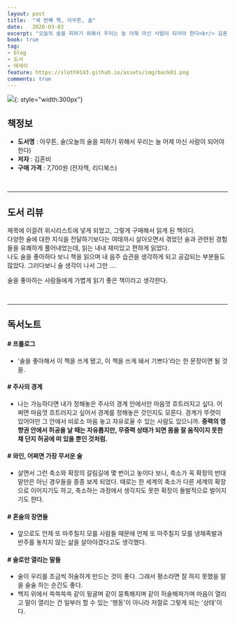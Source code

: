 ```yaml
---
layout: post
title:  "세 번째 책, 아무튼, 술"
date:   2020-03-03
excerpt: "오늘의 술을 피하기 위해서 우리는 늘 어제 마신 사람이 되어야 한다<br/> 김혼비 저"
book: true
tag:
- blog
- 도서
- 에세이
feature: https://sloth9143.github.io/assets/img/back01.png
comments: true
---
```


![](https://sloth9143.github.io/assets/img/book/book-03.jpg){: style="width:300px"}

## 책정보
   - **도서명** : 아무튼, 술(오늘의 술을 피하기 위해서 우리는 늘 어제 마신 사람이 되어야 한다)
   - **저자** : 김혼비
   - **구매 가격** : 7,700원 (전자책, 리디북스)

&nbsp;&nbsp;

---

## 도서 리뷰
제목에 이끌려 위시리스트에 넣게 되었고, 그렇게 구매해서 읽게 된 책이다.<br/>
다양한 술에 대한 지식을 전달하기보다는 여태까시 살아오면서 겪었던 술과 관련된 경험들을 유쾌하게 풀어내었는데, 읽는 내내 재미있고 편하게 읽었다.<br/>
나도 술을 좋아하다 보니 책을 읽으며 내 음주 습관을 생각하게 되고 공감되는 부분들도 많았다. 그러다보니 술 생각이 나서 그만 ....

술을 좋아하는 사람들에게 가볍게 읽기 좋은 책이라고 생각한다.

&nbsp;&nbsp;

---

## 독서노트

#### # 프롤로그
 - '술을 좋아해서 이 책을 쓰게 됐고, 이 책을 쓰게 돼서 기쁘다'라는 한 문장이면 될 것을.

#### # 주사의 경계
 - 나는 가능하다면 내가 정해놓은 주사의 경계 안에서만 마음껏 흐트러지고 싶다. 어쩌면 마음껏 흐트러지고 싶어서 경계를 정해놓은 것인지도 모른다. 경계가 뚜렷이 있어야만 그 안에서 비로소 마음 놓고 자유로울 수 있는 사람도 있으니까. **중력의 영향권 안에서 허공을 날 때는 자유롭지만, 무중력 상태가 되면 몸을 잘 움직이지 못한 채 단지 허공에 떠 있을 뿐인 것처럼.**

#### # 와인, 어쩌면 가장 무서운 술
 - 살면서 그런 축소와 확장의 갈림길에 몇 번이고 놓이다 보니, 축소가 꼭 확장의 반대말만은 아닌 경우들을 종종 보게 되었다. 때로는 한 세계의 축소가 다른 세계의 확장으로 이어지기도 하고, 축소하는 과정에서 생각지도 못한 확장이 돌발적으로 벌어지기도 한다.

#### # 혼술의 장면들
 - 앞으로도 언제 또 마주칠지 모를 사람들 때문에 언제 또 마주칠지 모를 냉채족발과 반주를 놓치지 않는 삶을 살아야겠다고도 생각했다.

#### # 술로만 열리는 말들
 - 술이 우리를 조금씩 허술하게 만드는 것이 좋다. 그래서 평소라면 잘 하지 못했을 말을 술술 하는 순간도 좋다.
 - 백지 위에서 쓱쓱쓱쓱 같이 뒹굴며 같이 뭉툭해지며 같이 허술해져가며 마음이 열리고 말이 열리는 건 일부러 할 수 있는 '행동'이 아니라 저절로 그렇게 되는 '상태'이다.
